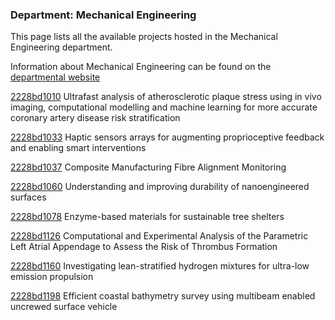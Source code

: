 ### Department: Mechanical Engineering

This page lists all the available projects hosted in the Mechanical Engineering department.

Information about Mechanical Engineering can be found on the [departmental website](https://www.ucl.ac.uk/mechanical-engineering)

[2228bd1010](../projects/2228bd1010.md) Ultrafast analysis of atherosclerotic plaque stress using in vivo imaging, computational modelling and machine learning for more accurate coronary artery disease risk stratification

[2228bd1033](../projects/2228bd1033.md) Haptic sensors arrays for augmenting proprioceptive feedback and enabling smart interventions

[2228bd1037](../projects/2228bd1037.md) Composite Manufacturing Fibre Alignment Monitoring

[2228bd1060](../projects/2228bd1060.md) Understanding and improving durability of nanoengineered surfaces

[2228bd1078](../projects/2228bd1078.md) Enzyme-based materials for sustainable tree shelters

[2228bd1126](../projects/2228bd1126.md) Computational and Experimental Analysis of the Parametric Left Atrial Appendage to Assess the Risk of Thrombus Formation

[2228bd1160](../projects/2228bd1160.md) Investigating lean-stratified hydrogen mixtures for ultra-low emission propulsion

[2228bd1198](../projects/2228bd1198.md) Efficient coastal bathymetry survey using multibeam enabled uncrewed surface vehicle
